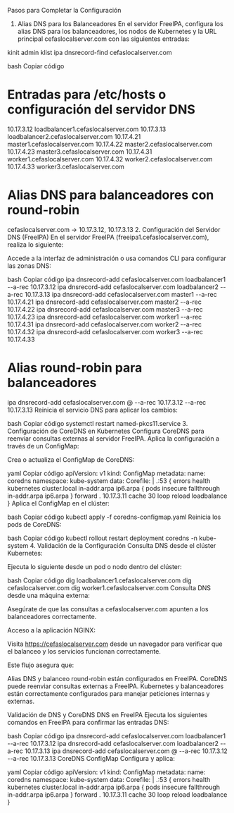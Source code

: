 Pasos para Completar la Configuración
1. Alias DNS para los Balanceadores
En el servidor FreeIPA, configura los alias DNS para los balanceadores, los nodos de Kubernetes y la URL principal cefaslocalserver.com con las siguientes entradas:

kinit admin
klist
ipa dnsrecord-find cefaslocalserver.com


bash
Copiar código
# Entradas para /etc/hosts o configuración del servidor DNS
10.17.3.12 loadbalancer1.cefaslocalserver.com
10.17.3.13 loadbalancer2.cefaslocalserver.com
10.17.4.21 master1.cefaslocalserver.com
10.17.4.22 master2.cefaslocalserver.com
10.17.4.23 master3.cefaslocalserver.com
10.17.4.31 worker1.cefaslocalserver.com
10.17.4.32 worker2.cefaslocalserver.com
10.17.4.33 worker3.cefaslocalserver.com

# Alias DNS para balanceadores con round-robin
cefaslocalserver.com -> 10.17.3.12, 10.17.3.13
2. Configuración del Servidor DNS (FreeIPA)
En el servidor FreeIPA (freeipa1.cefaslocalserver.com), realiza lo siguiente:

Accede a la interfaz de administración o usa comandos CLI para configurar las zonas DNS:

bash
Copiar código
ipa dnsrecord-add cefaslocalserver.com loadbalancer1 --a-rec 10.17.3.12
ipa dnsrecord-add cefaslocalserver.com loadbalancer2 --a-rec 10.17.3.13
ipa dnsrecord-add cefaslocalserver.com master1 --a-rec 10.17.4.21
ipa dnsrecord-add cefaslocalserver.com master2 --a-rec 10.17.4.22
ipa dnsrecord-add cefaslocalserver.com master3 --a-rec 10.17.4.23
ipa dnsrecord-add cefaslocalserver.com worker1 --a-rec 10.17.4.31
ipa dnsrecord-add cefaslocalserver.com worker2 --a-rec 10.17.4.32
ipa dnsrecord-add cefaslocalserver.com worker3 --a-rec 10.17.4.33

# Alias round-robin para balanceadores
ipa dnsrecord-add cefaslocalserver.com @ --a-rec 10.17.3.12 --a-rec 10.17.3.13
Reinicia el servicio DNS para aplicar los cambios:

bash
Copiar código
systemctl restart named-pkcs11.service
3. Configuración de CoreDNS en Kubernetes
Configura CoreDNS para reenviar consultas externas al servidor FreeIPA. Aplica la configuración a través de un ConfigMap:

Crea o actualiza el ConfigMap de CoreDNS:

yaml
Copiar código
apiVersion: v1
kind: ConfigMap
metadata:
  name: coredns
  namespace: kube-system
data:
  Corefile: |
    .:53 {
        errors
        health
        kubernetes cluster.local in-addr.arpa ip6.arpa {
           pods insecure
           fallthrough in-addr.arpa ip6.arpa
        }
        forward . 10.17.3.11
        cache 30
        loop
        reload
        loadbalance
    }
Aplica el ConfigMap en el clúster:

bash
Copiar código
kubectl apply -f coredns-configmap.yaml
Reinicia los pods de CoreDNS:

bash
Copiar código
kubectl rollout restart deployment coredns -n kube-system
4. Validación de la Configuración
Consulta DNS desde el clúster Kubernetes:

Ejecuta lo siguiente desde un pod o nodo dentro del clúster:

bash
Copiar código
dig loadbalancer1.cefaslocalserver.com
dig cefaslocalserver.com
dig worker1.cefaslocalserver.com
Consulta DNS desde una máquina externa:

Asegúrate de que las consultas a cefaslocalserver.com apunten a los balanceadores correctamente.

Acceso a la aplicación NGINX:

Visita https://cefaslocalserver.com desde un navegador para verificar que el balanceo y los servicios funcionan correctamente.

Este flujo asegura que:

Alias DNS y balanceo round-robin están configurados en FreeIPA.
CoreDNS puede reenviar consultas externas a FreeIPA.
Kubernetes y balanceadores están correctamente configurados para manejar peticiones internas y externas.


Validación de DNS y CoreDNS
DNS en FreeIPA Ejecuta los siguientes comandos en FreeIPA para confirmar las entradas DNS:

bash
Copiar código
ipa dnsrecord-add cefaslocalserver.com loadbalancer1 --a-rec 10.17.3.12
ipa dnsrecord-add cefaslocalserver.com loadbalancer2 --a-rec 10.17.3.13
ipa dnsrecord-add cefaslocalserver.com @ --a-rec 10.17.3.12 --a-rec 10.17.3.13
CoreDNS ConfigMap Configura y aplica:

yaml
Copiar código
apiVersion: v1
kind: ConfigMap
metadata:
  name: coredns
  namespace: kube-system
data:
  Corefile: |
    .:53 {
        errors
        health
        kubernetes cluster.local in-addr.arpa ip6.arpa {
           pods insecure
           fallthrough in-addr.arpa ip6.arpa
        }
        forward . 10.17.3.11
        cache 30
        loop
        reload
        loadbalance
    }


